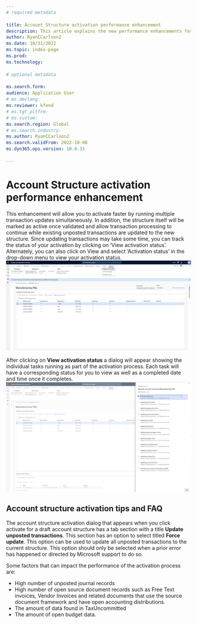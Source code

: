 ```yaml
---
# required metadata

title: Account Structure activation performance enhancement 
description: This article explains the new performance enhancements for the account structure activation process.
author: RyanCCarlson2
ms.date: 10/31/2022
ms.topic: index-page
ms.prod: 
ms.technology: 

# optional metadata

ms.search.form: 
audience: Application User
# ms.devlang: 
ms.reviewer: kfend
# ms.tgt_pltfrm: 
# ms.custom: 
ms.search.region: Global 
# ms.search.industry: 
ms.author: RyanCCarlson2
ms.search.validFrom: 2022-10-08
ms.dyn365.ops.version: 10.0.31

---
```


# Account Structure activation performance enhancement

This enhancement will allow you to activate faster by running multiple transaction updates simultaneously. In addition, the structure itself will be marked as active once validated and allow transaction processing to continue while existing unposted transactions are updated to the new structure. Since updating transactions may take some time, you can track the status of your activation by clicking on ‘View activation status’. Alternately, you can also click on View and select ‘Activation status’ in the drop-down menu to view your activation status.  
[![Account Structure page](./media/AccountStructure1.png)](./media/AccountStructure1.png)

After clicking on **View activation status** a dialog will appear showing the individual tasks running as part of the activation process. Each task will have a corresponding status for you to view as well as a completed date and time once it completes. 
[![Account Structure activation timeline](./media/AccountStructureTimeline.png)](./media/AccountStructureTimeline.png)
 
## Account structure activation tips and FAQ

The account structure activation dialog that appears when you click activate for a draft account structure has a tab section with a title **Update unposted transactions**. This section has an option to select titled **Force update**.  This option can be used to update all unposted transactions to the current structure.  This option should only be selected when a prior error has happened or directed by Microsoft support to do so. 

Some factors that can impact the performance of the activation process are: 
 - High number of unposted journal records
 - High number of open source document records such as Free Text invoices, Vendor Invoices and related documents that use the source document framework and have open accounting distributions. 
 - The amount of data found in TaxUncommitted
 - The amount of open budget data. 
